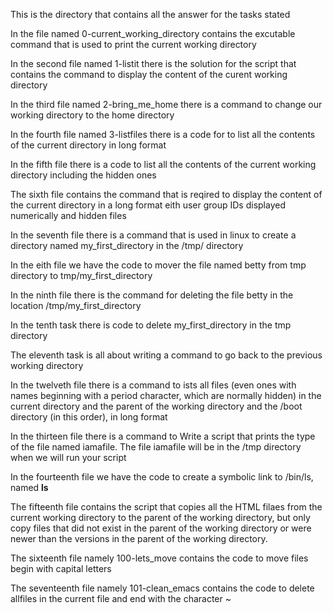 This is the directory that contains all the answer for the tasks stated 

In the file named 0-current_working_directory contains the excutable command that is used to print the current working directory

In the second file named 1-listit there is the solution for the script that contains the command to display the content of the curent working directory

In the third file named 2-bring_me_home there is a command to change our working directory to the home directory

In the fourth file named 3-listfiles there is a code for to list all the contents of the current directory in long format

In the fifth file there is a code to list all the contents of the current working directory including the hidden ones

The sixth file contains the command that is reqired to display the content of the current directory in a long format eith user group IDs displayed numerically and hidden files

In the seventh file there is a command that is used in linux to create a directory named my_first_directory in the /tmp/ directory

In the eith file we have the code to mover the file named betty from tmp directory to tmp/my_first_directory

In the ninth file there is the command for deleting the file betty in the location  /tmp/my_first_directory 

In the tenth task there is code to delete my_first_directory in the tmp directory

The eleventh task is all about writing a command to go back to the previous working directory

In the twelveth file there is a command to ists all files (even ones with names beginning with a period character, which are normally hidden) in the current directory and the parent of the working directory and the /boot directory (in this order), in long format

In the thirteen file there is a command to Write a script that prints the type of the file named iamafile. The file iamafile will be in the /tmp directory when we will run your script

In the fourteenth file we have the code to create a symbolic link to /bin/ls, named __ls__

The fifteenth file contains the script that copies all the HTML filaes from the current working directory to the parent of the working directory, but only copy files that did not exist in the parent of the working directory or were newer than the versions in the parent of the working directory.

The sixteenth file namely 100-lets_move contains the code to move files begin with capital letters

The seventeenth file namely 101-clean_emacs contains the code to delete allfiles in the current file and end with the character ~


